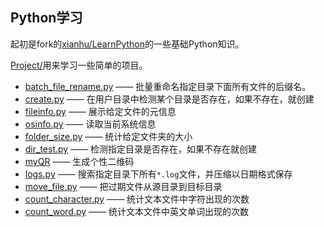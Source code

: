 Python学习
----------

起初是fork的[xianhu/LearnPython](https://github.com/xianhu/LearnPython)的一些基础Python知识。



[Project/](Project/)用来学习一些简单的项目。

- [batch_file_rename.py](Project/batch_file_rename.py)  ——  批量重命名指定目录下面所有文件的后缀名。
- [create.py](Project/create.py)  ——  在用户目录中检测某个目录是否存在，如果不存在，就创建
- [fileinfo.py](Project/fileinfo.py)  ——  展示给定文件的元信息
- [osinfo.py](Project/osinfo.py)  ——  读取当前系统信息
- [folder_size.py](Project/folder_size.py)  ——  统计给定文件夹的大小
- [dir_test.py](Project/dir_test.py)  ——  检测指定目录是否存在，如果不存在就创建
- [myQR](Project/myQR)  ——  生成个性二维码
- [logs.py](Project/logs/logs.py)  ——  搜索指定目录下所有`*.log`文件，并压缩以日期格式保存
- [move_file.py](Project/move_file.py)  ——  把过期文件从源目录到目标目录
- [count_character.py](Project/count_character.py)  ——  统计文本文件中字符出现的次数
- [count_word.py](Project/count_word.py)  ——  统计文本文件中英文单词出现的次数